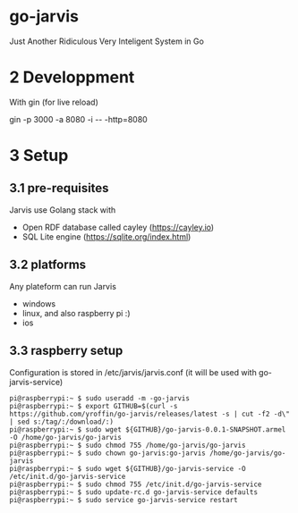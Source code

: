 # go-jarvis
Just Another Ridiculous Very Inteligent System in Go

2 Developpment
==============

With gin (for live reload)

gin -p 3000 -a 8080 -i -- -http=8080

3 Setup
=======

3.1 pre-requisites
------------------

Jarvis use Golang stack with
- Open RDF database called cayley (https://cayley.io)
- SQL Lite engine (https://sqlite.org/index.html)

3.2 platforms
-------------

Any plateform can run Jarvis
- windows
- linux, and also raspberry pi :)
- ios

3.3 raspberry setup
-------------------

Configuration is stored in /etc/jarvis/jarvis.conf (it will be used with go-jarvis-service)

    pi@raspberrypi:~ $ sudo useradd -m -go-jarvis
    pi@raspberrypi:~ $ export GITHUB=$(curl -s https://github.com/yroffin/go-jarvis/releases/latest -s | cut -f2 -d\" | sed s:/tag/:/download/:)
    pi@raspberrypi:~ $ sudo wget ${GITHUB}/go-jarvis-0.0.1-SNAPSHOT.armel -O /home/go-jarvis/go-jarvis
    pi@raspberrypi:~ $ sudo chmod 755 /home/go-jarvis/go-jarvis
    pi@raspberrypi:~ $ sudo chown go-jarvis:go-jarvis /home/go-jarvis/go-jarvis
    pi@raspberrypi:~ $ sudo wget ${GITHUB}/go-jarvis-service -O /etc/init.d/go-jarvis-service
    pi@raspberrypi:~ $ sudo chmod 755 /etc/init.d/go-jarvis-service
    pi@raspberrypi:~ $ sudo update-rc.d go-jarvis-service defaults
    pi@raspberrypi:~ $ sudo service go-jarvis-service restart
